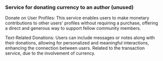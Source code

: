 ### Service for donating currency to an author (unused)

Donate on User Profiles: This service enables users to make monetary contributions to other users' profiles without requiring a purchase, offering a direct and generous way to support fellow community members.

Text-Related Donations: Users can include messages or notes along with their donations, allowing for personalized and meaningful interactions, enhancing the connection between users. Related to the transaction service, due to the involvement of currency.
